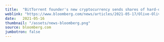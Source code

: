 ```yaml
---
title:  "BitTorrent founder's new cryptocurrency sends shares of hard-drive makers soaring"
weblink: "https://www.bloomberg.com/news/articles/2021-05-17/Olive-Olive-cryptocurrency-helps-drive-shares-of-hard-drive-makers"
date:   2021-05-16
thumbnail: "/assets/news-bloomberg.png"
source: bloomberg.com
jumbotron: false
---
```

